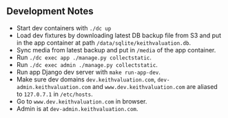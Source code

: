 ## Development Notes

 - Start dev containers with `./dc up`
 - Load dev fixtures by downloading latest DB backup file from S3 and put in the app container at
   path `/data/sqlite/keithvaluation.db`.
 - Sync media from latest backup and put in `/media` of the app container.
 - Run `./dc exec app ./manage.py collectstatic`.
 - Run `./dc exec admin ./manage.py collectstatic`.
 - Run app Django dev server with `make run-app-dev`.
 - Make sure dev domains `dev.keithvaluation.com`, `dev-admin.keithvaluation.com` and
   `www.dev.keithvaluation.com` are aliased to `127.0.7.1` in `/etc/hosts`.
 - Go to `www.dev.keithvaluation.com` in browser.
 - Admin is at `dev-admin.keithvaluation.com`.

